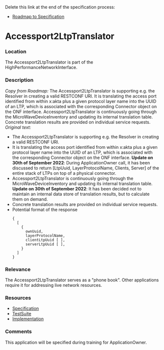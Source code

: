 Delete this link at the end of the specification process:  
- [Roadmap to Specification](../../issues/1)

# Accessport2LtpTranslator

### Location
The Accessport2LtpTranslator is part of the HighPerformanceNetworkInterface.

### Description
_Copy from Roadmap:_
The Accessport2LtpTranslator is supporting e.g. the Resolver in creating a valid RESTCONF URI. It is translating the access port identified from within x:akta plus a given protocol layer name into the UUID of an LTP, which is associated with the corresponding Connector object on the ONF interface. Accessport2LtpTranslator is continuously going through the MicroWaveDeviceInventory and updating its internal translation table. Concrete translation results are provided on individual service requests.
_Original text:_
- The Accessport2LtpTranslator is supporting e.g. the Resolver in creating a valid RESTCONF URI. 
- It is translating the access port identified from within x:akta plus a given protocol layer name into the UUID of an LTP, which is associated with the corresponding Connector object on the ONF interface. **Update on 30th of September 2022**: During ApplicationOwner call, it has been discussed to return [LtpUuid, LayerProtocolName, Clients, Server] of the entire stack of LTPs on top of a physical connector. 
- Accessport2LtpTranslator is continuously going through the MicroWaveDeviceInventory and updating its internal translation table. **Update on 30th of September 2022**: It has been decided not to maintain an internal data store of translation results, but to calculate them on demand.
- Concrete translation results are provided on individual service requests.
- Potential format of the response 
  ````
  {
    [
      {
        ownUuid,
        layerProtocolName,
        clientLtpUuid [ ],
        serverLtpUuid [ ],
      }
    ]
  }
  ````

### Relevance
The Accessport2LtpTranslator serves as a "phone book". 
Other applications require it for addressing live network resources.

### Resources
- [Specification](./spec/)
- [TestSuite](./testing/)
- [Implementation](./server/)

### Comments
This application will be specified during training for ApplicationOwner.
